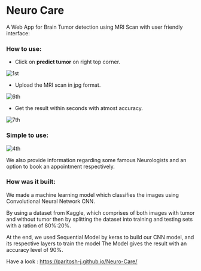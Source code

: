 # Neuro Care
A Web App for Brain Tumor detection using MRI Scan
with user friendly interface:

### How to use:

- Click on **predict tumor** on right top corner. 

 ![1st](https://user-images.githubusercontent.com/75232316/141609886-b9f95387-9e6c-480c-bd5c-c7f78cd98e22.png)

- Upload the MRI scan in jpg format.

![6th](https://user-images.githubusercontent.com/75232316/141644017-0e0e8ff3-f392-457a-be05-4862a06ae2bf.png)

- Get the result within seconds with atmost accuracy.

![7th](https://user-images.githubusercontent.com/75232316/141644051-ba39ee2e-d869-41c9-8614-5b0b094d3ac7.png)


### Simple to use:
![4th](https://user-images.githubusercontent.com/75232316/141612200-bd36f485-9864-44e5-ae7b-248719e253d6.png)


We also provide information regarding some famous Neurologists and an option to book an appointment respectively.

### How was it built:

We made a machine learning model which classifies the images using Convolutional Neural Network CNN.

By using a dataset from Kaggle, which comprises of both images with tumor and without tumor
then by splitting the dataset into training and testing sets with a ration of 80%:20%.

At the end, we used Sequential Model by keras to build our CNN model, and its respective layers to train the model
The Model gives the result with an accuracy level of 90%.

Have a look : https://paritosh-j.github.io/Neuro-Care/
